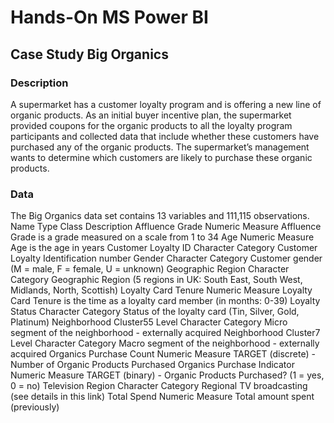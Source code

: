 # Hands-On MS Power BI
## Case Study Big Organics
### Description
A supermarket has a customer loyalty program and is offering a new line of organic products. As an initial
buyer incentive plan, the supermarket provided coupons for the organic products to all the loyalty
program participants and collected data that include whether these customers have purchased any of the
organic products. The supermarket’s management wants to determine which customers are likely to
purchase these organic products.
### Data
The Big Organics data set contains 13 variables and 111,115 observations.
Name Type Class Description
Affluence Grade Numeric Measure Affluence Grade is a grade measured on a scale from 1 to 34
Age Numeric Measure Age is the age in years
Customer Loyalty ID Character Category Customer Loyalty Identification number
Gender Character Category Customer gender (M = male, F = female, U = unknown)
Geographic Region Character Category Geographic Region (5 regions in UK: South East, South
West, Midlands, North, Scottish)
Loyalty Card Tenure Numeric Measure Loyalty Card Tenure is the time as a loyalty card member (in
months: 0-39)
Loyalty Status Character Category Status of the loyalty card (Tin, Silver, Gold, Platinum)
Neighborhood Cluster55 Level Character Category Micro segment of the neighborhood - externally acquired
Neighborhood Cluster7 Level Character Category Macro segment of the neighborhood - externally acquired
Organics Purchase
Count Numeric Measure TARGET (discrete) - Number of Organic Products Purchased
Organics Purchase
Indicator Numeric Measure TARGET (binary) - Organic Products Purchased? (1 = yes, 0 =
no)
Television Region Character Category Regional TV broadcasting (see details in this link)
Total Spend Numeric Measure Total amount spent (previously)
